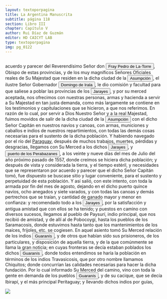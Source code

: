 ```yaml
---
layout: textoporpagina
title: La Argentina Manuscrita
subtitle: página 118
section: Libro III
chapter: Capítulo V
author: Rui Díaz de Guzmán
editor: HD CAICYT LAB
type: textoporpagina
img: pg_0122
---
```

<div class="row">
    <div class="column">
<p>acuerdo y parecer del Reverendísimo Señor don <button class="balloon" data-balloon-pos="up" data-balloon-length="large" data-balloon="Fray Pedro Fernández de la Torre, franciscano nacido en Baeza, España.,  hizo su solemne entrada en Asunción oficiar como primer Obispo del Paraguay, en la víspera del Domingo de Ramos del año 1555. Llega con la armada de Martín de Orue, portador del Nombramiento real de Martínez de Irala como Gobernador de aquella Provincia.">Fray Pedro de La-Torre</button>, Obispo de estas provincias, y de los muy magníficos Señores Oficiales reales de Su Majestad que residen en la dicha ciudad de la <a href="https://recogito.pelagios.org/document/wzqxhk0h3vpikm/part/1/edit#4b23f132-f4e7-4c91-8682-ec4d6c89e22b" target="_blank"><button class="balloon" data-balloon-pos="up" data-balloon-length="large" data-balloon="Refiere a Asunción del Paraguay.">Asumpción</button></a>, el ilustre Señor Gobernador <button class="balloon" data-balloon-pos="up" data-balloon-length="large" data-balloon=" Castilla, 1509 - Asunción del Paraguay, 03/10/1556. Conquistador y colonizador español. Ocupó tres veces el cargo de gobernador interino del Río de la Plata y del Paraguay, en los períodos de 1539 a 1542, de 1544 hasta 1548 y por último desde 1549. Carlos V lo nombró como titular en el cargo en 1555, lo sería hasta su fallecimiento.">Domingo de Irala</button>, le dio comisión y facultad para que saliese a poblar las provincias de los <button class="balloon" data-balloon-pos="up" data-balloon-length="large" data-balloon="Xarayes o Jarayes. Los guató, una sociedad nativa que habitaba el Gran Pantanal, eran habitualmente referidos en las fuentes coloniales como Xarajes. Indios del Perú, a 60 leguas arriba de la isla de los Orejones. Gente muy dócil, poblada sobre el río Paraguay; se divide en Perabazanes y Maneses.">Jarayes</button>, y por su merced aceptada, nos ofrecimos con nuestras personas, armas y hacienda a servir a Su Majestad en tan justa demanda, como más largamente se contiene en los testimonios y capitulaciones que se hicieron, a que nos referimos. En razón de lo cual, por servir a Dios Nuestro Señor y a la real Majestad, fuimos movidos de salir de la dicha ciudad de la <a href="https://recogito.pelagios.org/document/wzqxhk0h3vpikm/part/1/edit#52041bb4-3b1a-4b44-8aaa-a3705d89d2b2" target="_blank"><button class="balloon" data-balloon-pos="up" data-balloon-length="large" data-balloon="Refiere a Asunción del Paraguay.">Asumpción</button></a> con el dicho Señor Capitán en nuestros navíos y canoas, con armas, municiones y caballos e indios de nuestros repartimientos, con todas las demás cosas necesarias para el sustento de la dicha población. Y habiendo navegado por el río del <a href="https://recogito.pelagios.org/document/wzqxhk0h3vpikm/part/1/edit#a8817e64-46e4-4603-9ee6-0ca58d18d899" target="_blank">Paraguay</a>, después de muchos trabajos, muertes, pérdidas y desgracias, llegamos con Su Merced a los dichos <button class="balloon" data-balloon-pos="up" data-balloon-length="large" data-balloon="Xarayes o Jarayes. Los guató, una sociedad nativa que habitaba el Gran Pantanal, eran habitualmente referidos en las fuentes coloniales como Xarajes. Indios del Perú, a 60 leguas arriba de la isla de los Orejones. Gente muy dócil, poblada sobre el río Paraguay; se divide en Perabazanes y Maneses.">Jarayes</button>, y <a href="https://recogito.pelagios.org/document/wzqxhk0h3vpikm/part/1/edit#2014fb14-94a2-4042-88f2-64f21033794e" target="_blank"><button class="balloon" data-balloon-pos="up" data-balloon-length="large" data-balloon="El puerto de Santiago de los Perabazanes se ubicaba en las inmediaciones del río Paraguay, en el territorio del Alto Paraguay, habitado entonces por el pueblo Xerey.  El nombre de Perabazanes, que dieron los Guaranís al país ha bitado por estos indios, indica la dificultad de comunicar con ellos: porque pê, es torcido, rá, señal, ba afirmación, ça, ver: esto es &quot;asoman los rastros extraviados&quot;.]">puerto de los Perabazanes</button></a>, a los veinte y nueve días del mes de Julio del año próximo pasado de 1557, donde creímos se hiciera dicha población; y después de vista y considerada la tierra, y el tiempo estéril, y necesidades que se representaron por acuerdo y parecer que el dicho Señor Capitán tomó, fue dispuesto se buscase sitio y lugar conveniente, para el sustento y perpetuidad de esta población. Y así salió, con este intento, con toda la armada por fin del mes de agosto, dejando en el dicho puerto quince navíos, ocho anegados y siete varados, y con todas las canoas y demás pertrechos que se traían, y cantidad de ganado mayor y menor en confianza: y recomendado todo a los <button class="balloon" data-balloon-pos="up" data-balloon-length="large" data-balloon="Xarayes o Jarayes. Los guató, una sociedad nativa que habitaba el Gran Pantanal, eran habitualmente referidos en las fuentes coloniales como Xarajes. Indios del Perú, a 60 leguas arriba de la isla de los Orejones. Gente muy dócil, poblada sobre el río Paraguay; se divide en Perabazanes y Maneses.">Jarayes</button>, por la satisfacción y antigua amistad que con ellos se ha tenido; y puestos en camino con diversos sucesos, llegamos al pueblo de <persName xml:id="recogito-c1de0d57-fe3e-49f7-b11a-cfef94c08970" ana="tribe">Paysurí</persName>, indio principal, que nos recibió de amistad, y de allí al de Pobocoygí, hasta los pueblos de los <persName xml:id="recogito-643a1d43-0300-4a0e-ac1c-ab6a413e785d" ana="tribe">Saramacosis</persName>, donde estuvimos hasta tanto que los mantenimientos de los maíces, frijoles, etc. se cogiesen. En aquel asiento tomó Su Merced relación de los indios <button class="balloon" data-balloon-pos="up" data-balloon-length="large" data-balloon="Refiere a Los guaraníes o avá, según su autodenominación étnica original (que significa &quot;ser humano&quot;), son un grupo de pueblos que se ubican geográficamente en Paraguay, noreste de Argentina,​ sur y suroeste de Brasil, sureste de Bolivia y norte de Uruguay. El nombre significa en guaraní guerrero, ava que significa hombre y se pronuncia en forma grave entre los chiriguanos (ava guaraníes). Eran cultivadores selvícolas.">Guaranís</button>, y de otros que habían sido sus prisioneros, de los particulares, y disposición de aquella tierra, y de la que comúnmente se llama la gran noticia; en cuyas fronteras se decía estaban poblados los dichos <button class="balloon" data-balloon-pos="up" data-balloon-length="large" data-balloon="Refiere a Los guaraníes o avá, según su autodenominación étnica original (que significa &quot;ser humano&quot;), son un grupo de pueblos que se ubican geográficamente en Paraguay, noreste de Argentina,​ sur y suroeste de Brasil, sureste de Bolivia y norte de Uruguay. El nombre significa en guaraní guerrero, ava que significa hombre y se pronuncia en forma grave entre los chiriguanos (ava guaraníes). Eran cultivadores selvícolas.">Guaranís</button>, donde todos entendimos se haría la población en términos de los indios <persName xml:id="recogito-11804ce2-5d7f-4be1-b1ed-f8d6f6efce26" ana="tribe">Travasicosis</persName>, que por otro nombre llamamos <persName xml:id="recogito-30589b4b-e731-48ae-87fe-baaf978be911" ana="tribe">Chiquitos</persName>; donde concurrían las calidades necesarias para hacer la dicha fundación. Por lo cual informado Su Merced del camino, vino con toda la gente en demanda de los pueblos <button class="balloon" data-balloon-pos="up" data-balloon-length="large" data-balloon="Refiere a Los guaraníes o avá, según su autodenominación étnica original (que significa &quot;ser humano&quot;), son un grupo de pueblos que se ubican geográficamente en Paraguay, noreste de Argentina,​ sur y suroeste de Brasil, sureste de Bolivia y norte de Uruguay. El nombre significa en guaraní guerrero, ava que significa hombre y se pronuncia en forma grave entre los chiriguanos (ava guaraníes). Eran cultivadores selvícolas.">Guaranís</button>, y de su cacique, que se decía Ibirapí, y el más principal Peritaguay; y llevando dichos indios por guías, </p></div>

<div class="column">
<a href="{{site.baseurl}}/assets/img/argentina_manuscrita/{{page.img}}.jpg"><img src="{{site.baseurl}}/assets/img/argentina_manuscrita/{{page.img}}.jpg"></a>
</div>
</div>